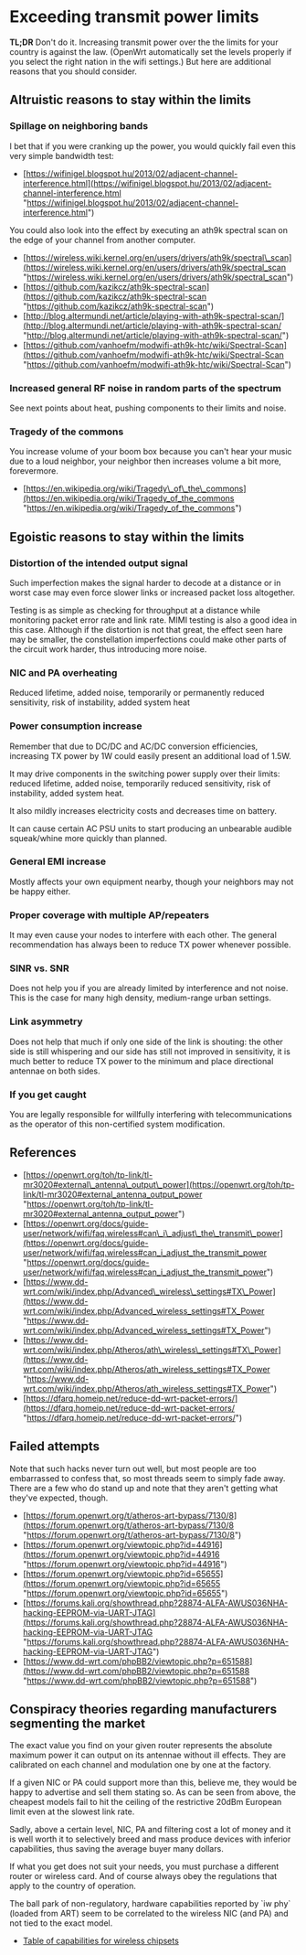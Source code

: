 # Exceeding transmit power limits

**TL;DR** Don't do it. Increasing transmit power over the the limits for your country is against the law. (OpenWrt automatically set the levels properly if you select the right nation in the wifi settings.) But here are additional reasons that you should consider.

## Altruistic reasons to stay within the limits

### Spillage on neighboring bands

I bet that if you were cranking up the power, you would quickly fail even this very simple bandwidth test:

- [https://wifinigel.blogspot.hu/2013/02/adjacent-channel-interference.html](https://wifinigel.blogspot.hu/2013/02/adjacent-channel-interference.html "https://wifinigel.blogspot.hu/2013/02/adjacent-channel-interference.html")

You could also look into the effect by executing an ath9k spectral scan on the edge of your channel from another computer.

- [https://wireless.wiki.kernel.org/en/users/drivers/ath9k/spectral\_scan](https://wireless.wiki.kernel.org/en/users/drivers/ath9k/spectral_scan "https://wireless.wiki.kernel.org/en/users/drivers/ath9k/spectral_scan")
- [https://github.com/kazikcz/ath9k-spectral-scan](https://github.com/kazikcz/ath9k-spectral-scan "https://github.com/kazikcz/ath9k-spectral-scan")
- [http://blog.altermundi.net/article/playing-with-ath9k-spectral-scan/](http://blog.altermundi.net/article/playing-with-ath9k-spectral-scan/ "http://blog.altermundi.net/article/playing-with-ath9k-spectral-scan/")
- [https://github.com/vanhoefm/modwifi-ath9k-htc/wiki/Spectral-Scan](https://github.com/vanhoefm/modwifi-ath9k-htc/wiki/Spectral-Scan "https://github.com/vanhoefm/modwifi-ath9k-htc/wiki/Spectral-Scan")

### Increased general RF noise in random parts of the spectrum

See next points about heat, pushing components to their limits and noise.

### Tragedy of the commons

You increase volume of your boom box because you can't hear your music due to a loud neighbor, your neighbor then increases volume a bit more, forevermore.

- [https://en.wikipedia.org/wiki/Tragedy\_of\_the\_commons](https://en.wikipedia.org/wiki/Tragedy_of_the_commons "https://en.wikipedia.org/wiki/Tragedy_of_the_commons")

## Egoistic reasons to stay within the limits

### Distortion of the intended output signal

Such imperfection makes the signal harder to decode at a distance or in worst case may even force slower links or increased packet loss altogether.

Testing is as simple as checking for throughput at a distance while monitoring packet error rate and link rate. MIMI testing is also a good idea in this case. Although if the distortion is not that great, the effect seen hare may be smaller, the constellation imperfections could make other parts of the circuit work harder, thus introducing more noise.

### NIC and PA overheating

Reduced lifetime, added noise, temporarily or permanently reduced sensitivity, risk of instability, added system heat

### Power consumption increase

Remember that due to DC/DC and AC/DC conversion efficiencies, increasing TX power by 1W could easily present an additional load of 1.5W.

It may drive components in the switching power supply over their limits: reduced lifetime, added noise, temporarily reduced sensitivity, risk of instability, added system heat.

It also mildly increases electricity costs and decreases time on battery.

It can cause certain AC PSU units to start producing an unbearable audible squeak/whine more quickly than planned.

### General EMI increase

Mostly affects your own equipment nearby, though your neighbors may not be happy either.

### Proper coverage with multiple AP/repeaters

It may even cause your nodes to interfere with each other. The general recommendation has always been to reduce TX power whenever possible.

### SINR vs. SNR

Does not help you if you are already limited by interference and not noise. This is the case for many high density, medium-range urban settings.

### Link asymmetry

Does not help that much if only one side of the link is shouting: the other side is still whispering and our side has still not improved in sensitivity, it is much better to reduce TX power to the minimum and place directional antennae on both sides.

### If you get caught

You are legally responsible for willfully interfering with telecommunications as the operator of this non-certified system modification.

## References

- [https://openwrt.org/toh/tp-link/tl-mr3020#external\_antenna\_output\_power](https://openwrt.org/toh/tp-link/tl-mr3020#external_antenna_output_power "https://openwrt.org/toh/tp-link/tl-mr3020#external_antenna_output_power")
- [https://openwrt.org/docs/guide-user/network/wifi/faq.wireless#can\_i\_adjust\_the\_transmit\_power](https://openwrt.org/docs/guide-user/network/wifi/faq.wireless#can_i_adjust_the_transmit_power "https://openwrt.org/docs/guide-user/network/wifi/faq.wireless#can_i_adjust_the_transmit_power")
- [https://www.dd-wrt.com/wiki/index.php/Advanced\_wireless\_settings#TX\_Power](https://www.dd-wrt.com/wiki/index.php/Advanced_wireless_settings#TX_Power "https://www.dd-wrt.com/wiki/index.php/Advanced_wireless_settings#TX_Power")
- [https://www.dd-wrt.com/wiki/index.php/Atheros/ath\_wireless\_settings#TX\_Power](https://www.dd-wrt.com/wiki/index.php/Atheros/ath_wireless_settings#TX_Power "https://www.dd-wrt.com/wiki/index.php/Atheros/ath_wireless_settings#TX_Power")
- [https://dfarq.homeip.net/reduce-dd-wrt-packet-errors/](https://dfarq.homeip.net/reduce-dd-wrt-packet-errors/ "https://dfarq.homeip.net/reduce-dd-wrt-packet-errors/")

## Failed attempts

Note that such hacks never turn out well, but most people are too embarrassed to confess that, so most threads seem to simply fade away. There are a few who do stand up and note that they aren't getting what they've expected, though.

- [https://forum.openwrt.org/t/atheros-art-bypass/7130/8](https://forum.openwrt.org/t/atheros-art-bypass/7130/8 "https://forum.openwrt.org/t/atheros-art-bypass/7130/8")
- [https://forum.openwrt.org/viewtopic.php?id=44916](https://forum.openwrt.org/viewtopic.php?id=44916 "https://forum.openwrt.org/viewtopic.php?id=44916")
- [https://forum.openwrt.org/viewtopic.php?id=65655](https://forum.openwrt.org/viewtopic.php?id=65655 "https://forum.openwrt.org/viewtopic.php?id=65655")
- [https://forums.kali.org/showthread.php?28874-ALFA-AWUS036NHA-hacking-EEPROM-via-UART-JTAG](https://forums.kali.org/showthread.php?28874-ALFA-AWUS036NHA-hacking-EEPROM-via-UART-JTAG "https://forums.kali.org/showthread.php?28874-ALFA-AWUS036NHA-hacking-EEPROM-via-UART-JTAG")
- [https://www.dd-wrt.com/phpBB2/viewtopic.php?p=651588](https://www.dd-wrt.com/phpBB2/viewtopic.php?p=651588 "https://www.dd-wrt.com/phpBB2/viewtopic.php?p=651588")

## Conspiracy theories regarding manufacturers segmenting the market

The exact value you find on your given router represents the absolute maximum power it can output on its antennae without ill effects. They are calibrated on each channel and modulation one by one at the factory.

If a given NIC or PA could support more than this, believe me, they would be happy to advertise and sell them stating so. As can be seen from above, the cheapest models fail to hit the ceiling of the restrictive 20dBm European limit even at the slowest link rate.

Sadly, above a certain level, NIC, PA and filtering cost a lot of money and it is well worth it to selectively breed and mass produce devices with inferior capabilities, thus saving the average buyer many dollars.

If what you get does not suit your needs, you must purchase a different router or wireless card. And of course always obey the regulations that apply to the country of operation.

The ball park of non-regulatory, hardware capabilities reported by \`iw phy\` (loaded from ART) seem to be correlated to the wireless NIC (and PA) and not tied to the exact model.

- [Table of capabilities for wireless chipsets](/docs/guide-user/network/wifi/chipset.capabilities "docs:guide-user:network:wifi:chipset.capabilities")
